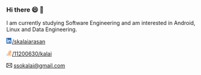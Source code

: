 ### Hi there 😄 👋
 I am currently studying Software Engineering and am interested in Android, Linux and Data Engineering.

<img src="Resources/LinkedIn.png" width="15" height="15">[/skalaiarasan](https://www.linkedin.com/in/skalaiarasan/)


<img src="Resources/StackOverflow.png" width="15" height="15">[/11200630/kalai](https://stackoverflow.com/users/11200630/kalai)

<img src="Resources/mail.png" width="15" height="12"> ssokalai@gmail.com
